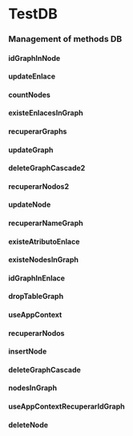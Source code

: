 # TestDB
### Management of methods DB

#### idGraphInNode
#### updateEnlace
#### countNodes
#### existeEnlacesInGraph
#### recuperarGraphs
#### updateGraph
#### deleteGraphCascade2
#### recuperarNodos2
#### updateNode
#### recuperarNameGraph
#### existeAtributoEnlace
#### existeNodesInGraph
#### idGraphInEnlace
#### dropTableGraph
#### useAppContext
#### recuperarNodos
#### insertNode
#### deleteGraphCascade
#### nodesInGraph
#### useAppContextRecuperarIdGraph
#### deleteNode
